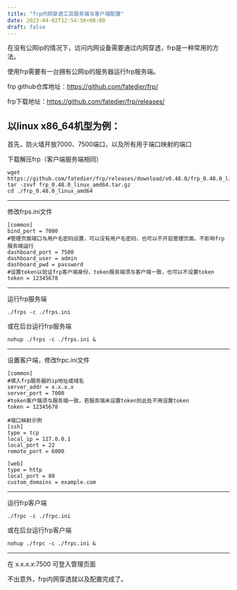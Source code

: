 ```yaml
---
title: "frp内网穿透工具服务端与客户端配置"
date: 2023-04-02T12:54:56+08:00
draft: false
---
```

在没有公网ip的情况下，访问内网设备需要通过内网穿透，frp是一种常用的方法。

使用frp需要有一台拥有公网ip的服务器运行frp服务端。

frp github仓库地址：https://github.com/fatedier/frp/

frp下载地址：https://github.com/fatedier/frp/releases/

以linux x86_64机型为例：
---

首先，防火墙开放7000、7500端口，以及所有用于端口映射的端口

下载解压frp（客户端服务端相同）
```shell
wget https://github.com/fatedier/frp/releases/download/v0.48.0/frp_0.48.0_linux_amd64.tar.gz
tar -zxvf frp_0.48.0_linux_amd64.tar.gz
cd ./frp_0.48.0_linux_amd64
```
---
修改frps.ini文件
```
[common]
bind_port = 7000
#管理页面端口与用户名密码设置，可以没有用户名密码，也可以不开启管理页面，不影响frp服务端运行
dashboard_port = 7500
dashboard_user = admin
dashboard_pwd = password
#设置token以验证frp客户端身份，token服务端须与客户端一致，也可以不设置token
token = 12345678
```
---
运行frp服务端
```shell
./frps -c ./frps.ini
```
或在后台运行frp服务端
```shell
nohup ./frps -c ./frps.ini &
```
---
设置客户端，修改frpc.ini文件
```
[common]
#填入frp服务器的ip地址或域名
server_addr = x.x.x.x
server_port = 7000
#token客户端须与服务端一致，若服务端未设置token则此处不用设置token
token = 12345678

#端口映射示例
[ssh]
type = tcp
local_ip = 127.0.0.1
local_port = 22
remote_port = 6000

[web]
type = http
local_port = 80
custom_domains = example.com
```
---
运行frp客户端
```shell
./frpc -c ./frpc.ini
```
或在后台运行frp客户端
```shell
nohup ./frpc -c ./frpc.ini &
```
---
在 x.x.x.x:7500 可登入管理页面

不出意外，frp内网穿透就以及配置完成了。